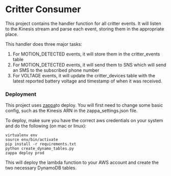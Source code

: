 
Critter Consumer
==========
This project contains the handler function for all critter events. It will listen to the Kinesis stream and parse each
event, storing them in the appropriate place.

This handler does three major tasks:

1. For MOTION_DETECTED events, it will store them in the critter_events table
2. For MOTION_DETECTED events, it will send them to SNS which will send an SMS to the subscribed phone number
3. For VOLTAGE events, it will update the critter_devices table with the latest reported battery voltage and timestamp
of when it was received.

### Deployment

This project uses [zappa](https://github.com/Miserlou/Zappa)to deploy. You will first need to change some basic config,
such as the Kinesis ARN in the zappa_settings.json file.

To deploy, make sure you have the correct aws credentials on your system and do the following (on mac or linux):

```
virtualenv env
source env/bin/activate
pip install -r requirements.txt
python create_dynamo_tables.py
zappa deploy prod
```

This will deploy the lambda function to your AWS account and create the two necessary DynamoDB tables.